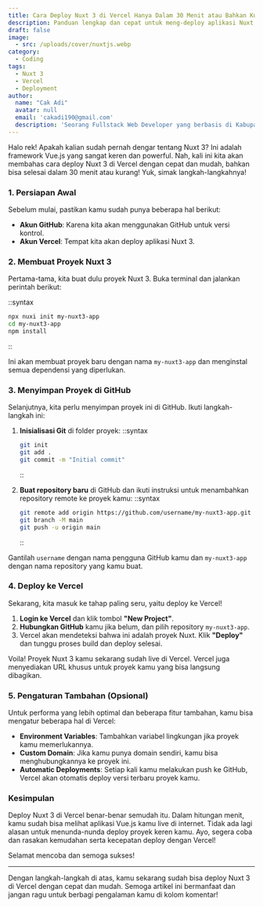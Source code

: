 ```yaml
---
title: Cara Deploy Nuxt 3 di Vercel Hanya Dalam 30 Menit atau Bahkan Kurang
description: Panduan lengkap dan cepat untuk meng-deploy aplikasi Nuxt 3 di Vercel dalam waktu kurang dari 30 menit. Artikel ini membahas langkah-langkah dari pembuatan proyek, penyimpanan di GitHub, hingga proses deploy di Vercel dengan bahasa yang mudah dipahami.
draft: false
image:
  - src: /uploads/cover/nuxtjs.webp
category:
  - Coding
tags:
  - Nuxt 3
  - Vercel
  - Deployment
author:
  name: "Cak Adi"
  avatar: null
  email: 'cakadi190@gmail.com'
  description: 'Seorang Fullstack Web Developer yang berbasis di Kabupaten Ngawi yang suka sekali dengan desain dan juga hal yang berbau teknologi.'
---
```


Halo rek! Apakah kalian sudah pernah dengar tentang Nuxt 3? Ini adalah framework Vue.js yang sangat keren dan powerful. Nah, kali ini kita akan membahas cara deploy Nuxt 3 di Vercel dengan cepat dan mudah, bahkan bisa selesai dalam 30 menit atau kurang! Yuk, simak langkah-langkahnya!

### 1. Persiapan Awal

Sebelum mulai, pastikan kamu sudah punya beberapa hal berikut:

- **Akun GitHub**: Karena kita akan menggunakan GitHub untuk versi kontrol.
- **Akun Vercel**: Tempat kita akan deploy aplikasi Nuxt 3.

### 2. Membuat Proyek Nuxt 3

Pertama-tama, kita buat dulu proyek Nuxt 3. Buka terminal dan jalankan perintah berikut:

::syntax
```bash
npx nuxi init my-nuxt3-app
cd my-nuxt3-app
npm install
```
::

Ini akan membuat proyek baru dengan nama `my-nuxt3-app` dan menginstal semua dependensi yang diperlukan.

### 3. Menyimpan Proyek di GitHub

Selanjutnya, kita perlu menyimpan proyek ini di GitHub. Ikuti langkah-langkah ini:

1. **Inisialisasi Git** di folder proyek:
    ::syntax
    ```bash
    git init
    git add .
    git commit -m "Initial commit"
    ```
    ::

2. **Buat repository baru** di GitHub dan ikuti instruksi untuk menambahkan repository remote ke proyek kamu:
    ::syntax
    ```bash
    git remote add origin https://github.com/username/my-nuxt3-app.git
    git branch -M main
    git push -u origin main
    ```
    ::

Gantilah `username` dengan nama pengguna GitHub kamu dan `my-nuxt3-app` dengan nama repository yang kamu buat.

### 4. Deploy ke Vercel

Sekarang, kita masuk ke tahap paling seru, yaitu deploy ke Vercel!

1. **Login ke Vercel** dan klik tombol **"New Project"**.
2. **Hubungkan GitHub** kamu jika belum, dan pilih repository `my-nuxt3-app`.
3. Vercel akan mendeteksi bahwa ini adalah proyek Nuxt. Klik **"Deploy"** dan tunggu proses build dan deploy selesai.

Voila! Proyek Nuxt 3 kamu sekarang sudah live di Vercel. Vercel juga menyediakan URL khusus untuk proyek kamu yang bisa langsung dibagikan.

### 5. Pengaturan Tambahan (Opsional)

Untuk performa yang lebih optimal dan beberapa fitur tambahan, kamu bisa mengatur beberapa hal di Vercel:

- **Environment Variables**: Tambahkan variabel lingkungan jika proyek kamu memerlukannya.
- **Custom Domain**: Jika kamu punya domain sendiri, kamu bisa menghubungkannya ke proyek ini.
- **Automatic Deployments**: Setiap kali kamu melakukan push ke GitHub, Vercel akan otomatis deploy versi terbaru proyek kamu.

### Kesimpulan

Deploy Nuxt 3 di Vercel benar-benar semudah itu. Dalam hitungan menit, kamu sudah bisa melihat aplikasi Vue.js kamu live di internet. Tidak ada lagi alasan untuk menunda-nunda deploy proyek keren kamu. Ayo, segera coba dan rasakan kemudahan serta kecepatan deploy dengan Vercel!

Selamat mencoba dan semoga sukses!

---

Dengan langkah-langkah di atas, kamu sekarang sudah bisa deploy Nuxt 3 di Vercel dengan cepat dan mudah. Semoga artikel ini bermanfaat dan jangan ragu untuk berbagi pengalaman kamu di kolom komentar!